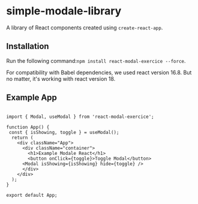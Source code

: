 
# simple-modale-library
A library of React components created using `create-react-app`.

## Installation
Run the following command:`npm install react-modal-exercice --force`.

For compatibility with Babel dependencies, we used react version 16.8.
But no matter, it's working with react version 18.

## Example App

``` 

import { Modal, useModal } from 'react-modal-exercice';

function App() {
 const { isShowing, toggle } = useModal();  
  return (
    <div className="App">
      <div className="container">
        <h1>Example Modale React</h1>
        <button onClick={toggle}>Toggle Modal</button>
      <Modal isShowing={isShowing} hide={toggle} />
      </div>
    </div>
  );
}

export default App;

```